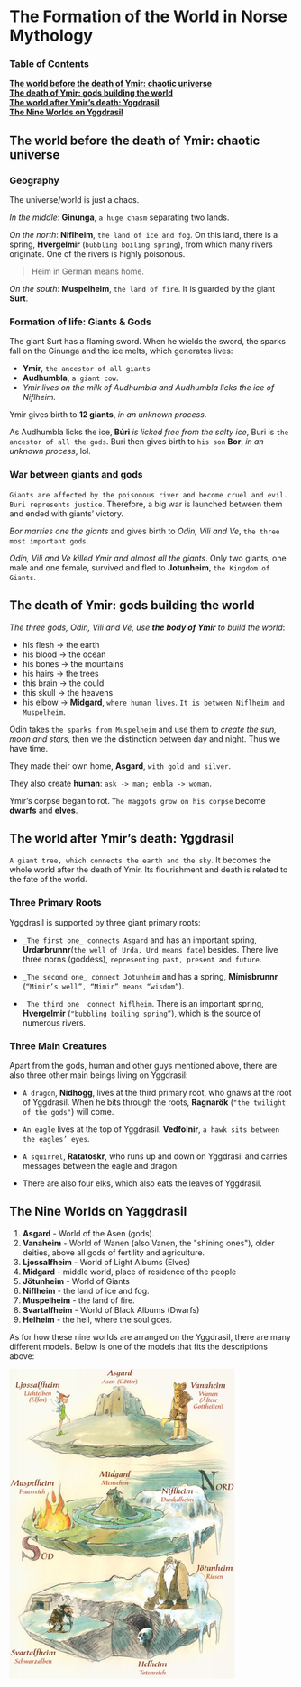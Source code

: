 # The Formation of the World in Norse Mythology

### Table of Contents
**[The world before the death of Ymir: chaotic universe](#the-world-before-the-death-of-Ymir-chaotic-universe)**<br>
**[The death of Ymir: gods building the world](#The-death-of-Ymir-gods-building-the-world)**<br>
**[The world after Ymir’s death: Yggdrasil](#The-world-after-Ymir-s-death-Yggdrasil)**<br>
**[The Nine Worlds on Yggdrasil](#The-Nine-Worlds-on-yggdrasil)**<br>

## The world before the death of Ymir: chaotic universe

### Geography

The universe/world is just a chaos. 

_In the middle_: **Ginunga**, `a huge chasm` separating two lands.

_On the north_: **Niflheim**, `the land of ice and fog`. On this land, there is a spring, **Hvergelmir** (`bubbling boiling spring`), from which many rivers originate. One of the rivers is highly poisonous.

> Heim in German means home.

_On the south_: **Muspelheim**, `the land of fire`. It is guarded by the giant **Surt**. 

### Formation of life: Giants & Gods

The giant Surt has a flaming sword. When he wields the sword, the sparks fall on the Ginunga and the ice melts, which generates lives: 
* **Ymir**, `the ancestor of all giants`
* **Audhumbla**, `a giant cow`. 
* _Ymir lives on the milk of Audhumbla and Audhumbla licks the ice of Niflheim._

Ymir gives birth to **12 giants**, _in an unknown process_.

As Audhumbla licks the ice, **Búri** _is licked free from the salty ice_, Buri is `the ancestor of all the gods`. Buri then gives birth 
to `his son` **Bor**, _in an unknown process_, lol.

### War between giants and gods

`Giants are affected by the poisonous river and become cruel and evil. Buri represents justice`. Therefore, a big war is launched 
between them and ended with giants’ victory.

_Bor marries one the giants_ and gives birth to *Odin, Vili and Ve*, `the three most important gods`.

_Odin, Vili and Ve killed Ymir and almost all the giants_. Only two giants, one male and one female, survived and fled to **Jotunheim**, 
`the Kingdom of Giants`.

## The death of Ymir: gods building the world

_The three gods, Odin, Vili and Vé, use **the body of Ymir** to build the world_:

* his flesh -> the earth 
* his blood -> the ocean
* his bones -> the mountains
* his hairs -> the trees
* this brain -> the could 
* this skull -> the heavens
* his elbow -> **Midgard**, `where human lives`. `It is between Niflheim and Muspelheim`.

Odin takes `the sparks from Muspelheim` and use them to _create the sun, moon and stars_, then we the distinction between day and night. 
Thus we have time.

They made their own home, **Asgard**, `with gold and silver`.

They also create **human**: `ask -> man; embla -> woman`.

Ymir’s corpse began to rot. `The maggots grow on his corpse` become **dwarfs** and **elves**.

## The world after Ymir’s death: Yggdrasil

`A giant tree, which connects the earth and the sky`. It becomes the whole world after the death of Ymir. Its flourishment and death is related to the fate of the world.

### Three Primary Roots

Yggdrasil is supported by three giant primary roots:

* `_The first one_ connects Asgard` and has an important spring, **Urdarbrunnr**(`the well of Urda, Urd means fate`) besides. There live three norns (goddess), `representing past, present and future`.

* `_The second one_ connect Jotunheim` and has a spring, **Mímisbrunnr** (`“Mimir’s well”, “Mimir” means “wisdom”`).

* `_The third one_ connect Niflheim`. There is an important spring, **Hvergelmir** (`"bubbling boiling spring”`), which is the source of 
numerous rivers.

### Three Main Creatures

Apart from the gods, human and other guys mentioned above, there are also three other main beings living on Yggdrasil:

* `A dragon`, **Nidhogg**, lives at the third primary root, who gnaws at the root of Yggdrasil. When he bits through the roots, 
**Ragnarök** (`"the twilight of the gods"`) will come.

* `An eagle` lives at the top of Yggdrasil. **Vedfolnir**, `a hawk sits between the eagles’ eyes`.

* `A squirrel`, **Ratatoskr**, who runs up and down on Yggdrasil and carries messages between the eagle and dragon.

* There are also four elks, which also eats the leaves of Yggdrasil.

## The Nine Worlds on Yaggdrasil

1. **Asgard** - World of the Asen (gods).
2. **Vanaheim** - World of Wanen (also Vanen, the "shining ones"), older deities, above all gods of fertility and agriculture.
3. **Ljossalfheim** - World of Light Albums (Elves)
4. **Midgard** - middle world, place of residence of the people
5. **Jötunheim** - World of Giants
6. **Niflheim** - the land of ice and fog.
7. **Muspelheim** - the land of fire.
8. **Svartalfheim** - World of Black Albums (Dwarfs)
9. **Helheim** - the hell, where the soul goes.

As for how these nine worlds are arranged on the Yggdrasil, there are many different models. Below is one of the models that fits the
descriptions above:

<img src="https://github.com/Ray-Fan/Norse-Mythology/blob/master/model_1.jpg" width="400" height="550">
